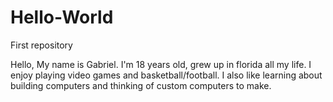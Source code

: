 # Hello-World
First repository

Hello, My name is Gabriel. I'm 18 years old, grew up in florida all my life. I enjoy playing video games and basketball/football. I also like learning about building computers and thinking of custom computers to make.
